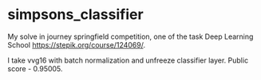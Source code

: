# simpsons_classifier
My solve in  journey springfield competition, one of the task Deep Learning School https://stepik.org/course/124069/. 

I take vvg16 with batch normalization and unfreeze classifier layer.
Public score - 0.95005.
